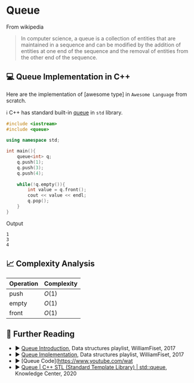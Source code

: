 # Queue

From wikipedia

> In computer science, a queue is a collection of entities that are maintained in a sequence and can be modified by the addition of entities at one end of the sequence and the removal of entities from the other end of the sequence.



## 💻 Queue Implementation in C++


Here are the implementation of [awesome type] in `Awesome Language` from scratch.

ℹ️ C++ has standard built-in [queue](https://en.cppreference.com/w/cpp/container/queue) in `std` library.


```cpp
#include <iostream>
#include <queue>
  
using namespace std;

int main(){
    queue<int> q;
    q.push(1);
    q.push(3);
    q.push(4);
    
    while(!q.empty()){
        int value = q.front();
        cout << value << endl;
        q.pop();
    }
}
```

Output

```
1
3
4
```

## 📈 Complexity Analysis

| Operation       | Complexity          |
|-----------------|---------------------|
| push            | $O(1)$              |
| empty           | $O(1)$              |
| front           | $O(1)$              |

## 🔗 Further Reading

* ▶️ [Queue Introduction](https://www.youtube.com/watch?v=KxzhEQ-zpDc&list=PLDV1Zeh2NRsB6SWUrDFW2RmDotAfPbeHu&index=11&ab_channel=WilliamFiset), Data structures playlist, WilliamFiset, 2017
* ▶️ [Queue Implementation](https://www.youtube.com/watch?v=EoisnPvUkOA&list=PLDV1Zeh2NRsB6SWUrDFW2RmDotAfPbeHu&index=12&ab_channel=WilliamFiset), Data structures playlist, WilliamFiset, 2017
* ▶️ [Queue Code](https://www.youtube.com/wat
* ▶️ [Queue | C++ STL (Standard Template Library) | std::queue](https://www.youtube.com/watch?v=M73wcfBwX7Y&ab_channel=KnowledgeCenter), Knowledge Center, 2020
